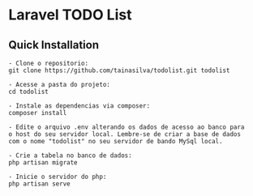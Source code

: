 # Laravel TODO List

## Quick Installation

    - Clone o repositorio:
    git clone https://github.com/tainasilva/todolist.git todolist

    - Acesse a pasta do projeto:
    cd todolist

    - Instale as dependencias via composer:
    composer install
    
    - Edite o arquivo .env alterando os dados de acesso ao banco para
    o host do seu servidor local. Lembre-se de criar a base de dados 
    com o nome "todolist" no seu servidor de bando MySql local.

    - Crie a tabela no banco de dados:
    php artisan migrate

    - Inicie o servidor do php:
    php artisan serve
